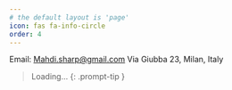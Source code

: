 ```yaml
---
# the default layout is 'page'
icon: fas fa-info-circle
order: 4
---
```

Email: Mahdi.sharp@gmail.com
Via Giubba 23, Milan, Italy
> Loading...
{: .prompt-tip }
